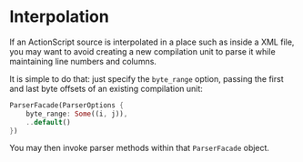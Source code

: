 # Interpolation

If an ActionScript source is interpolated in a place such as inside a XML file, you may want to avoid creating a new compilation unit to parse it while maintaining line numbers and columns.

It is simple to do that: just specify the `byte_range` option, passing the first and last byte offsets of an existing compilation unit:

```rust
ParserFacade(ParserOptions {
    byte_range: Some((i, j)),
    ..default()
})
```

You may then invoke parser methods within that `ParserFacade` object.

<!--

If an ActionScript source is interpolated in a place such as inside a XML file and it is desired to maintain line numbers and columns respective to that file, a technique for handling such use case is to build a prefix of line breaks and initial whitespace to the source text before constructing the `CompilationUnit` object.

The following XML is an example of interpolated ActionScript source:

```xml
<?xml version="1.0"?>
<document>
    <![CDATA[
        override protected function run(): void {}
    ]]>
</document>
```

To determine the prefix for the `CompilationUnit`'s source text, it is necessary to have the initial line number and column beforehand (in this case, the one right after the `<![CDATA[` sequence) and the count of characters at that line until the initial column:

```rust
// `first_line_number` starts at one (1)
let prefix
    = "\n".repeat(first_line_number - 1)
    + &" ".repeat(character_count_at_first_line_until_first_column);
```

The `CompilationUnit` can then be created as follows:

```rust
let compilation_unit = CompilationUnit::new(Some(path), prefix + &source_text, &compiler_options);
```

-->